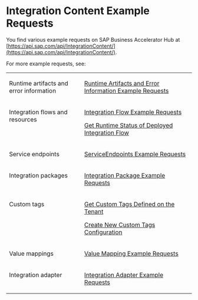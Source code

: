 <!-- loio60cc8f12c9d94c42b2bbb27c9fb556de -->

# Integration Content Example Requests



You find various example requests on SAP Business Accelerator Hub at [https://api.sap.com/api/IntegrationContent/](https://api.sap.com/api/IntegrationContent/).

For more example requests, see:


<table>
<tr>
<td valign="top">

Runtime artifacts and error information



</td>
<td valign="top">

[Runtime Artifacts and Error Information Example Requests](runtime-artifacts-and-error-information-example-requests-3db463e.md) 



</td>
</tr>
<tr>
<td valign="top">

Integration flows and resources



</td>
<td valign="top">

[Integration Flow Example Requests](integration-flow-example-requests-d4c9711.md)

[Get Runtime Status of Deployed Integration Flow](get-runtime-status-of-deployed-integration-flow-49c7336.md)



</td>
</tr>
<tr>
<td valign="top">

Service endpoints



</td>
<td valign="top">

[ServiceEndpoints Example Requests](serviceendpoints-example-requests-26797fb.md) 



</td>
</tr>
<tr>
<td valign="top">

Integration packages



</td>
<td valign="top">

[Integration Package Example Requests](integration-package-example-requests-24a39f0.md) 



</td>
</tr>
<tr>
<td valign="top">

Custom tags



</td>
<td valign="top">

[Get Custom Tags Defined on the Tenant](get-custom-tags-defined-on-the-tenant-a947374.md)

[Create New Custom Tags Configuration](create-new-custom-tags-configuration-31e8308.md)



</td>
</tr>
<tr>
<td valign="top">

Value mappings



</td>
<td valign="top">

[Value Mapping Example Requests](value-mapping-example-requests-1425fe5.md) 



</td>
</tr>
<tr>
<td valign="top">

Integration adapter



</td>
<td valign="top">

[Integration Adapter Example Requests](integration-adapter-example-requests-b996c4f.md) 



</td>
</tr>
</table>

